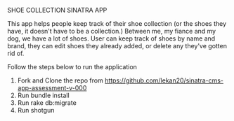 SHOE COLLECTION SINATRA APP

This app helps people keep track of their shoe collection (or the shoes they have, it doesn't have to be a collection.) Between me, my fiance and my dog, we have a lot of shoes. User can keep track of shoes by name and brand, they can edit shoes they already added, or delete any they've gotten rid of.

Follow the steps below to run the application
  1. Fork and Clone the repo from https://github.com/lekan20/sinatra-cms-app-assessment-v-000
  2. Run bundle install
  3. Run rake db:migrate
  4. Run shotgun
